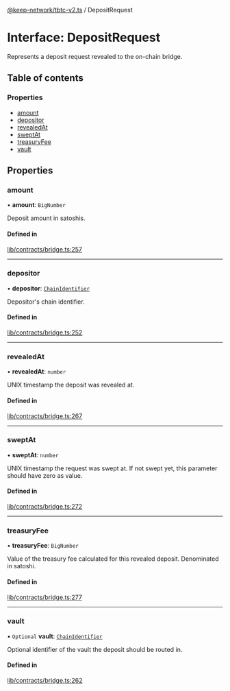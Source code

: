 [@keep-network/tbtc-v2.ts](../README.md) / DepositRequest

# Interface: DepositRequest

Represents a deposit request revealed to the on-chain bridge.

## Table of contents

### Properties

- [amount](DepositRequest.md#amount)
- [depositor](DepositRequest.md#depositor)
- [revealedAt](DepositRequest.md#revealedat)
- [sweptAt](DepositRequest.md#sweptat)
- [treasuryFee](DepositRequest.md#treasuryfee)
- [vault](DepositRequest.md#vault)

## Properties

### amount

• **amount**: `BigNumber`

Deposit amount in satoshis.

#### Defined in

[lib/contracts/bridge.ts:257](https://github.com/keep-network/tbtc-v2/blob/80605fcc/typescript/src/lib/contracts/bridge.ts#L257)

___

### depositor

• **depositor**: [`ChainIdentifier`](ChainIdentifier.md)

Depositor's chain identifier.

#### Defined in

[lib/contracts/bridge.ts:252](https://github.com/keep-network/tbtc-v2/blob/80605fcc/typescript/src/lib/contracts/bridge.ts#L252)

___

### revealedAt

• **revealedAt**: `number`

UNIX timestamp the deposit was revealed at.

#### Defined in

[lib/contracts/bridge.ts:267](https://github.com/keep-network/tbtc-v2/blob/80605fcc/typescript/src/lib/contracts/bridge.ts#L267)

___

### sweptAt

• **sweptAt**: `number`

UNIX timestamp the request was swept at. If not swept yet, this parameter
should have zero as value.

#### Defined in

[lib/contracts/bridge.ts:272](https://github.com/keep-network/tbtc-v2/blob/80605fcc/typescript/src/lib/contracts/bridge.ts#L272)

___

### treasuryFee

• **treasuryFee**: `BigNumber`

Value of the treasury fee calculated for this revealed deposit.
Denominated in satoshi.

#### Defined in

[lib/contracts/bridge.ts:277](https://github.com/keep-network/tbtc-v2/blob/80605fcc/typescript/src/lib/contracts/bridge.ts#L277)

___

### vault

• `Optional` **vault**: [`ChainIdentifier`](ChainIdentifier.md)

Optional identifier of the vault the deposit should be routed in.

#### Defined in

[lib/contracts/bridge.ts:262](https://github.com/keep-network/tbtc-v2/blob/80605fcc/typescript/src/lib/contracts/bridge.ts#L262)

